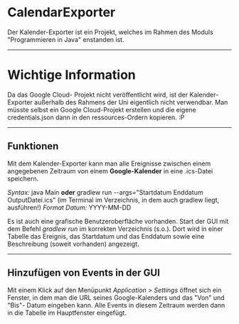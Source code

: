 # CalendarExporter
Der Kalender-Exporter ist ein Projekt, welches im Rahmen des Moduls "Programmieren in Java" enstanden ist.

---
# Wichtige Information
Da das Google Cloud- Projekt nicht veröffentlicht wird, ist der Kalender-Exporter außerhalb des Rahmens der Uni eigentlich nicht verwendbar. Man müsste selbst ein Google Cloud-Projekt erstellen und die eigene credentials.json dann in den ressources-Ordern kopieren. :P

---
## Funktionen
Mit dem Kalender-Exporter kann man alle Ereignisse zwischen einem angegebenen Zeitraum von einem **Google-Kalender** in eine .ics-Datei speichern. 

*Syntax:* java Main <Startdatum> <Enddatum> <Outputdatei> **oder** gradlew run --args="Startdatum Enddatum OutputDatei.ics" (im Terminal im Verzeichnis, in dem auch gradlew liegt, ausführen!)
*Format Datum:* YYYY-MM-DD

Es ist auch eine grafische Benutzeroberfläche vorhanden. 
Start der GUI mit dem Befehl *gradlew run* im korrekten Verzeichnis (s.o.).
Dort wird in einer Tabelle das Ereignis, das Startdatum und das Enddatum sowie eine Beschreibung (soweit vorhanden) angezeigt.

---
## Hinzufügen von Events in der GUI
Mit einem Klick auf den Menüpunkt *Application > Settings* öffnet sich ein Fenster, in dem man die URL seines Google-Kalenders und das "Von" und "Bis"- Datum eingeben kann. Alle Events in diesem Zeitraum werden dann in die Tabelle im Hauptfenster eingefügt. 
